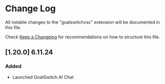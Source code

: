 # Change Log

All notable changes to the "goatswitchvsc" extension will be documented in this file.

Check [Keep a Changelog](http://keepachangelog.com/) for recommendations on how to structure this file.

## [1.20.0] 6.11.24

### Added

- Launched GoatSwitch AI Chat
